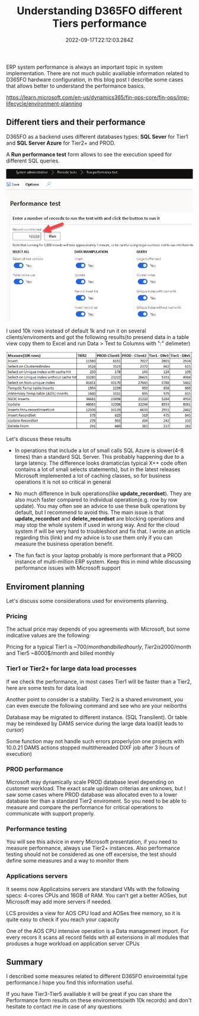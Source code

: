 ﻿---
title: "Understanding D365FO different Tiers performance"
date: "2022-09-17T22:12:03.284Z"
tags: ["Performance"]
path: "/performance-tiers"
featuredImage: "./logo.png"
excerpt: "The blog post describes performance differences between various enviroments Tiers in D365FO"
---

ERP system performance is always an important topic in system implementation. There are not much public availiable information related to D365FO hardware configuration, in this blog post I describe some cases that allows better to understand the performance basics.

https://learn.microsoft.com/en-us/dynamics365/fin-ops-core/fin-ops/imp-lifecycle/environment-planning

## Different tiers and their performance

D365FO as a backend uses different databases types: **SQL Sever** for Tier1 and **SQL Server Azure** for Tier2+ and PROD. 

A **Run performance test** form allows to see the execution speed for different SQL queries. 

![RUn performance test form](PerfTestForm.png)

I used 10k rows instead of default 1k and run it on several clients/enviroments and got the following results(to presend data in a table view copy them to Excel and run Data > Text to Columns with ":" delimeter)

![Performance results](TierPerfTable.png)

Let's discuss these results

- In operations that include a lot of small calls SQL Azure is slower(4-8 times) than a standard SQL Server. This probably happening due to a large latency. The difference looks dramatic(as typical X++ code often contains a lot of small selects statements), but in the latest releases Microsoft implemented a lot of caching classes, so for business operations it is not so critical in general

- No much difference in bulk operations(like **update_recordset**). They are also much faster compared to individual operation(e.g. row by row update). You may often see an advice to use these bulk operations by default, but I recommend to avoid this. The main issue is that **update_recordset** and **delete_recordset** are blocking operations and may stop the whole system if used in wrong way. And for the cloud system if will be very hard to troubleshoot and fix that. I wrote an article regarding this (link) and my advice is to use them only if you can measure the business operation benefit.

- The fun fact is your laptop probably is more performant that a PROD instance of multi-million ERP system. Keep this in mind while discussing performance issues with Microsoft support

## Enviroment planning 

Let's discuss some considerations used for enviroments planning.

### Pricing

The actual price may depends of you agreements with Microsoft, but some indicative values are the following:

Pricing for a typical Tier1 is ~700$/month and billed hourly, Tier2 is 2000$/month and Tier5 ~8000$/month and billed monthly

### Tier1 or Tier2+ for large data load processes 

If we check the performance, in most cases Tier1 will be faster than a Tier2, here are some tests for data load



Another point to consider is a stability. Tier2 is a shared enviroment, you can even execute the following command and see who are your neiborths

Database may be migrated to different instance. (SQL Transilent). Or table may be reindexed by DAMS service during the large data load(it leads to cursor)

Some function may not handle such errors properly(on one projects with 10.0.21 DAMS actions stopped multithereaded DIXF job after 3 hours of execution)

### PROD performance

Microsoft may dynamically scale PROD database level depending on customer workload. The exact scale up/down criterias are unknows, but I saw some cases where PROD database was allocated even to a lower database tier than a standard Tier2 enviroment. So you need to be able to measure and compare the performance for critical operations to communicate with support properly. 

### Performance testing 

You will see this advice in every Microsoft presentation, if you need to measure performance, always use Tier2+ instances. Also performance testing should not be considered as one off excersise, the test should define some measures and a way to monitor them

### Applications servers 

It seems now Applicatoins servers are standard VMs with the following specs: 4-cores CPUs and 16GB of RAM. You can't get a better AOSes, but Microsoft may add more servers if needed. 

LCS provides a view for AOS CPU load and AOSes free memory, so it is quite easy to check if you reach your capacity 



One of the AOS CPU intensive operation is a Data management import. For every recors it scans all record fields with all extensions in all modules that produses a huge workload on application server CPUs



## Summary

I described some measures related to different D365FO enviroemntal type performance.I hope you find this information useful. 

If you have Tier3-Tier5 availiable it will be great if you can share the Performance form results on these enviroments(with 10k records) and don't hesitate to contact me in case of any questions